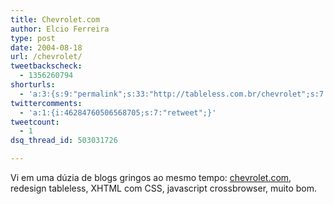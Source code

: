 ```yaml
---
title: Chevrolet.com
author: Elcio Ferreira
type: post
date: 2004-08-18
url: /chevrolet/
tweetbackscheck:
  - 1356260794
shorturls:
  - 'a:3:{s:9:"permalink";s:33:"http://tableless.com.br/chevrolet";s:7:"tinyurl";s:26:"http://tinyurl.com/3ap548m";s:4:"isgd";s:19:"http://is.gd/aEr4zh";}'
twittercomments:
  - 'a:1:{i:46284760506568705;s:7:"retweet";}'
tweetcount:
  - 1
dsq_thread_id: 503031726

---
```

Vi em uma dúzia de blogs gringos ao mesmo tempo: [chevrolet.com][1], redesign tableless, XHTML com CSS, javascript crossbrowser, muito bom.

 [1]: http://www.chevrolet.com "Chevrolet"